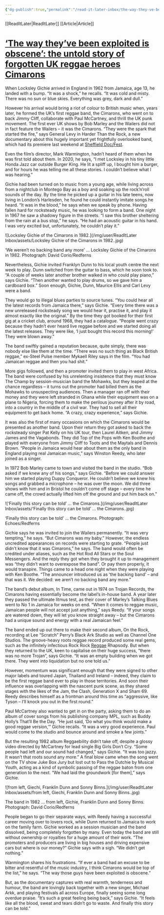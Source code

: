 ```yaml
---
{"dg-publish":true,"permalink":"/read-it-later-inbox/the-way-they-ve-been-exploited-is-obscene-the-untold-story-of-forgotten-uk-reggae-heroes-cimarons/"}
---
```


[[ReadItLater\|ReadItLater]] [[Article\|Article]]


# [‘The way they’ve been exploited is obscene’: the untold story of forgotten UK reggae heroes Cimarons](https://www.theguardian.com/music/article/2024/jun/18/the-cimarons-first-british-reggae-band-interview-harder-than-the-rock)

When Locksley Gichie arrived in England in 1962 from Jamaica, age 13, he landed with a bump. “It was a shock,” he recalls. “It was cold and misty. There was no sun or blue skies. Everything was grey, dark and dull.”

However his arrival would bring a riot of colour to British music when, years later, he formed the UK’s first reggae band, the Cimarons, who went on to back Jimmy Cliff, collaborate with Paul McCartney, and thrill the UK punk movement. The first ever UK shows by Bob Marley and the Wailers did not in fact feature the Wailers – it was the Cimarons. “They were the spark that started the fire,” says General Levy in Harder Than the Rock, a new documentary about this hugely important yet frightfully overlooked band, which had its premiere last weekend at [Sheffield Doc/Fest](https://www.theguardian.com/film/sheffield-doc-fest).

Even the film’s director, Mark Warmington, hadn’t heard of them when he was first told about them. In 2020, he says, “I met Locksley in his tiny little Honda Jazz car outside Burger King. He lit a spliff up, I bought him a burger, and for hours he was telling me all these stories. I couldn’t believe what I was hearing.”

Gichie had been turned on to music from a young age, while living across from a nightclub in Montego Bay as a boy and soaking up the rock’n’roll sounds of the day. By the time he picked up a guitar in his late teens, now living in London’s Harlesden, he found he could instantly imitate songs he heard. “It was in the blood,” he says when we speak by phone. Having fallen hard for rocksteady music, he was looking to form a band. One night in 1967 he saw a shadowy figure in the streets. “I saw this brother sheltering from the rain at a bus stop,” he says. “He had an acoustic guitar in his hand. I was very excited but, unfortunately, he couldn’t play it.”

![Locksley Gichie of the Cimarons in 1982.](/img/user/ReadItLater Inbox/assets/Locksley Gichie of the Cimarons in 1982..jpg)

‘We weren’t no backing band any more’ … Locksley Gichie of the Cimarons in 1982. Photograph: David Corio/Redferns

Nevertheless, Gichie invited Franklyn Dunn to his local youth centre the next week to play. Dunn switched from the guitar to bass, which he soon took to. “A couple of weeks later another brother walked in who could play piano,” says Gichie. “Then another wanted to play drums, so we gave him a cardboard box.” Soon enough, Gichie, Dunn, Maurice Ellis and Carl Levy were a band.

They would go to illegal blues parties to source tunes. “You could hear all the latest records from Jamaica there,” says Gichie. “Every time there was a new unreleased rocksteady song we would hear it, practise it, and play it almost exactly like the original.” By the time they got booked for their first gig at a cricket club, around 1968, they had a catalogue. “People went crazy because they hadn’t ever heard live reggae before and we started doing all the latest releases. They were like, ‘I just bought this record this morning!’ They were blown away.”

The band swiftly gained a reputation because, quite simply, there was nobody else like them at the time. “There was no such thing as Black British reggae,” ex-Steel Pulse member Mykaell Riley says in the film. “You had Jamaican reggae and then you had shit.”

More gigs followed, and then a promoter invited them to play in west Africa. The band were confused by his unrelenting insistence that they must know The Champ by session-musician band the Mohawks, but they leaped at the chance regardless – it turns out the promoter had billed them as the Mohawks to unsuspecting audiences. Then a manager ran off with their money and they were left stranded in Ghana while their equipment was on a plane to Nigeria, forcing them to make the perilous journey after it by road, into a country in the middle of a civil war. They had to sell all their equipment to get back home. “A crazy, crazy experience,” says Gichie.

It was also the first of many occasions on which the Cimarons would be presented as another band. Upon their return they got asked to back the rocksteady singer Pat Kelly on his UK tour, then Laurel Aitken, and Jimmy James and the Vagabonds. They did Top of the Pops with Ken Boothe and played with everyone from Jimmy Cliff to Toots and the Maytals and Dennis Brown. “People in Jamaica would hear about them as the only band in England playing real Jamaican music,” says Winston Reedy, who later joined as a singer.

In 1972 Bob Marley came to town and visited the band in the studio. “Bob asked if we knew any of his songs,” says Gichie. “Before we could answer him we started playing Duppy Conqueror. He couldn’t believe we knew his songs and grabbed a microphone – he was over the moon. We did three shows with him and in Bristol he couldn’t come off stage – every time he came off, the crowd actually lifted him off the ground and put him back on.”

![‘Finally this story can be told’ … the Cimarons.](/img/user/ReadItLater Inbox/assets/‘Finally this story can be told’ … the Cimarons..jpg)

‘Finally this story can be told’ … the Cimarons. Photograph: Echoes/Redferns

Gichie says he was invited to join the Wailers permanently. “It was very tempting,” he says. “But Cimarons was my baby.” However, the endless uncredited appearances on records were starting to grate. “People just didn’t know that it was Cimarons,” he says. The band would often be credited under aliases, such as the Hot Rod All Stars or the Soul Messengers. And the reply they got when they brought it up to management was “they didn’t want to overexpose the band”. Or pay them properly, it would transpire. Things came to a head one night when they were playing with Ken Boothe. “The announcer introduced us as ‘the backing band’ – and that was it. We decided: we aren’t no backing band any more.”

The band’s debut album, In Time, came out in 1974 on Trojan Records, the Cimarons having essentially become the label’s in-house band. A year later they passed the ultimate litmus test, as their cover of Marley’s Talking Blues went to No 1 in Jamaica for weeks on end. “When it comes to reggae music, Jamaican people will not accept just anything,” says Reedy. “If your songs are watered down, they will let you know straight away – but the Cimarons had a unique sound and energy with a real Jamaican feel.”

The band ended up out there to make their second album, On the Rock, recording at Lee “Scratch” Perry’s Black Ark Studio as well as Channel One Studios. The groove-heavy roots reggae record produced some real gems, such as the infinitely infectious Rock Rock [Reggae](https://www.theguardian.com/music/reggae) Rhapsody. But when they returned to the UK, keen to capitalise on their huge success, “there was no more Trojan”, says Gichie. “It was an empty building when we got there. They went into liquidation but no one told us.”

However, momentum was significant enough that they were signed to other major labels and toured Japan, Thailand and Ireland – indeed, they claim to be the first reggae band ever to play in those territories. And soon their influence was overlapping with the nascent punk scene, as they shared stages with the likes of the Jam, the Clash, Generation X and Sham 69. Reedy describes himself as a frontman around this time as “aggressive, like Tyson – I’ll knock you out in the first round.”

Paul McCartney also wanted to get in on the party, asking them to do an album of cover songs from his publishing company MPL, such as Buddy Holly’s That’ll Be the Day. “He just said, ‘Do what you think would make a good reggae version,’” Gichie recalls. “It was a very good experience. Paul would come to the studio and bounce around and smoke a few joints.”

But the resulting 1982 album Reggaebility didn’t take off, despite a glossy video directed by McCartney for lead single Big Girls Don’t Cry. “Some people had left and our sound had changed,” says Gichie. “It was too jazzy. It wasn’t that roots sound any more.” A final blow came when the song went on the TV show Juke Box Jury but lost out to Pass the Dutchie by Musical Youth, acting as a kind of symbolic passing of the reggae baton from one generation to the next. “We had laid the groundwork \[for them\],” says Gichie.

![from left, Giechi, Franklin Dunn and Sonny Binns.](/img/user/ReadItLater Inbox/assets/from left, Giechi, Franklin Dunn and Sonny Binns..jpg)

The band in 1982 … from left, Gichie, Franklin Dunn and Sonny Binns. Photograph: David Corio/Redferns

People began to go their separate ways, with Reedy having a successful career moving over to lovers rock, while Dunn returned to Jamaica to work on the family farm. Gichie worked as a session musician and the band dissolved, being completely forgotten by many. Even today the band are still without ownership or royalties for a huge amount of their work. “The promoters and producers are living in big houses and driving expensive cars but where is our money?” Gichie says with a sigh. “We didn’t get nothing.”

Warmington shares his frustrations. “If ever a band had an excuse to be bitter and resentful of the music industry, I think Cimarons would be top of the list,” he says. “The way those guys have been exploited is obscene.”

But, as the documentary captures with real warmth, tenderness and humour, the band are lovingly back together with a new singer, Michael Arkk, and playing festivals all across Europe, finally seeing some long overdue praise. “It’s such a great feeling being back,” says Gichie. “It feels like all the blood, sweat and tears didn’t go to waste. And finally this story can be told.”